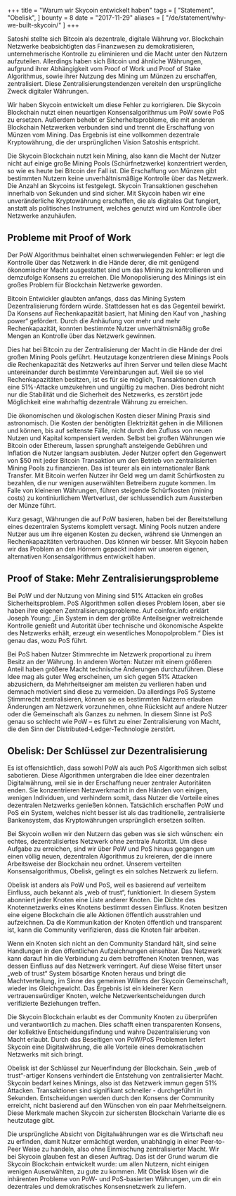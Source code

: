 +++
title = "Warum wir Skycoin entwickelt haben"
tags = [
	"Statement",
	"Obelisk",
]
bounty = 8
date = "2017-11-29"
aliases = [
	"/de/statement/why-we-built-skycoin/"
]
+++

Satoshi stellte sich Bitcoin als dezentrale, digitale Währung vor. Blockchain Netzwerke beabsichtigten das Finanzwesen zu demokratisieren, unternehmerische Kontrolle zu eliminieren und die Macht unter den Nutzern aufzuteilen. Allerdings haben sich Bitcoin und ähnliche Währungen, aufgrund ihrer Abhängigkeit vom Proof of Work und Proof of Stake Algorithmus, sowie ihrer Nutzung des Mining um Münzen zu erschaffen, zentralisiert. Diese Zentralisierungstendenzen vereiteln den ursprüngliche Zweck digitaler Währungen.

Wir haben Skycoin entwickelt um diese Fehler zu korrigieren. Die Skycoin Blockchain nutzt einen neuartigen Konsensalgorithmus um PoW sowie PoS zu ersetzen. Außerdem behebt er Sicherheitsprobleme, die mit anderen Blockchain Netzwerken verbunden sind und trennt die Erschaffung von Münzen vom Mining. Das Ergebnis ist eine vollkommen dezentrale Kryptowährung, die der ursprünglichen Vision Satoshis entspricht.

Die Skycoin Blockchain nutzt kein Mining, also kann die Macht der Nutzer nicht auf einige große Mining Pools (Schürfnetzwerke) konzentriert werden, so wie es heute bei Bitcoin der Fall ist. Die Erschaffung von Münzen gibt bestimmten Nutzern keine unverhältnismäßige Kontrolle über das Netzwerk. Die Anzahl an Skycoins ist festgelegt. Skycoin Transaktionen geschehen innerhalb von Sekunden und sind sicher. Mit Skycoin haben wir eine unveränderliche Kryptowährung erschaffen, die als digitales Gut fungiert, anstatt als politisches Instrument, welches genutzt wird um Kontrolle über Netzwerke anzuhäufen.

## Probleme mit Proof of Work

Der PoW Algorithmus beinhaltet einen schwerwiegenden Fehler: er legt die Kontrolle über das Netzwerk in die Hände derer, die mit genügend ökonomischer Macht ausgestattet sind um das Mining zu kontrollieren und demzufolge Konsens zu erreichen. Die Monopolisierung des Minings ist ein großes Problem für Blockchain Netzwerke geworden.

Bitcoin Entwickler glaubten anfangs, dass das Mining System Dezentralisierung fördern würde. Stattdessen hat es das Gegenteil bewirkt. Da Konsens auf Rechenkapazität basiert, hat Mining den Kauf von „hashing power“ gefördert. Durch die Anhäufung von mehr und mehr Rechenkapazität, konnten bestimmte Nutzer unverhältnismäßig große Mengen an Kontrolle über das Netzwerk gewinnen.

Dies hat bei Bitcoin zu der Zentralisierung der Macht in die Hände der drei großen Mining Pools geführt. Heutzutage konzentrieren diese Minings Pools die Rechenkapazität des Netzwerks auf ihren Server und teilen diese Macht untereinander durch bestimmte Vereinbarungen auf. Weil sie so viel Rechenkapazitäten besitzen, ist es für sie möglich, Transaktionen durch eine 51%-Attacke umzukehren und ungültig zu machen. Dies bedroht nicht nur die Stabilität und die Sicherheit des Netzwerks, es zerstört jede Möglichkeit eine wahrhaftig dezentrale Währung zu erreichen.

Die ökonomischen und ökologischen Kosten dieser Mining Praxis sind astronomisch. Die Kosten der benötigten Elektrizität gehen in die Millionen und können, bis auf seltenste Fälle, nicht durch den Zufluss von neuen Nutzen und Kapital kompensiert werden. Selbst bei großen Währungen wie Bitcoin oder Ethereum, lassen sprunghaft ansteigende Gebühren und Inflation die Nutzer langsam ausbluten.
Jeder Nutzer opfert den Gegenwert von $50 mit jeder Bitcoin Transaktion um den Betrieb von zentralisierten Mining Pools zu finanzieren. Das ist teurer als ein internationaler Bank Transfer. Mit Bitcoin werfen Nutzer ihr Geld weg um damit Schürfkosten zu bezahlen, die nur wenigen auserwählten Betreibern zugute kommen. Im Falle von kleineren Währungen, führen steigende Schürfkosten (mining costs) zu kontiniurlichem Wertverlust, der schlussendlich zum Aussterben der Münze führt.

Kurz gesagt, Währungen die auf PoW basieren, haben bei der Bereitstellung eines dezentralen Systems komplett versagt. Mining Pools nutzen andere Nutzer aus um ihre eigenen Kosten zu decken, während sie Unmengen an Rechenkapazitäten verbrauchen. Das können wir besser. Mit Skycoin haben wir das Problem an den Hörnern gepackt indem wir unseren eigenen, alternativen Konsensalgorithmus entwickelt haben.

## Proof of Stake: Mehr Zentralisierungsprobleme

Bei PoW und der Nutzung von Mining sind 51% Attacken ein großes Sicherheitsproblem. PoS Algorithmen sollen dieses Problem lösen, aber sie haben ihre eigenen Zentralisierungsprobleme. Auf coinfox.info erklärt Joseph Young: „Ein System in dem der größte Anteilseigner weitreichende Kontrolle genießt und Autorität über technische und ökonomische Aspekte des Netzwerks erhält, erzeugt ein wesentliches Monopolproblem.“ Dies ist genau das, wozu PoS führt.

Bei PoS haben Nutzer Stimmrechte im Netzwerk proportional zu ihrem Besitz an der Währung. In anderen Worten: Nutzer mit einem größeren Anteil haben größere Macht technische Änderungen durchzuführen. Diese Idee mag als guter Weg erscheinen, um sich gegen 51% Attacken abzusichern, da Mehrheitseigner am meisten zu verlieren haben und demnach motiviert sind diese zu vermeiden. Da allerdings PoS Systeme Stimmrecht zentralisieren, können sie es bestimmten Nutzern erlauben Änderungen am Netzwerk vorzunehmen, ohne Rücksicht auf andere Nutzer oder die Gemeinschaft als Ganzes zu nehmen. In diesem Sinne ist PoS genau so schlecht wie PoW – es führt zu einer Zentralisierung von Macht, die den Sinn der Distributed-Ledger-Technologie zerstört.

## Obelisk: Der Schlüssel zur Dezentralisierung

Es ist offensichtlich, dass sowohl PoW als auch PoS Algorithmen sich selbst sabotieren. Diese Algorithmen untergraben die Idee einer dezentralen Digitalwährung, weil sie in der Erschaffung neuer zentraler Autoritäten enden. Sie konzentrieren Netzwerkmacht in den Händen von einigen, wenigen Individuen, und verhindern somit, dass Nutzer die Vorteile eines dezentralen Netzwerks genießen können. Tatsächlich erschaffen PoW und PoS ein System, welches nicht besser ist als das traditionelle, zentralisierte Bankensystem, das Kryptowährungen ursprünglich ersetzen sollten.

Bei Skycoin wollen wir den Nutzern das geben was sie sich wünschen: ein echtes, dezentralisiertes Netzwerk ohne zentrale Autorität. Um diese Aufgabe zu erreichen, sind wir über PoW und PoS hinaus gegangen um einen völlig neuen, dezentralen Algorithmus zu kreieren, der die innere Arbeitsweise der Blockchain neu ordnet. Unserem verteilten Konsensalgorithmus, Obelisk, gelingt es ein solches Netzwerk zu liefern.

Obelisk ist anders als PoW und PoS, weil es basierend auf verteiltem Einfluss, auch bekannt als „web of trust“, funktioniert. In diesem System abonniert jeder Knoten eine Liste anderer Knoten. Die Dichte des Knotennetzwerks eines Knotens bestimmt dessen Einfluss. Knoten besitzen eine eigene Blockchain die alle Aktionen öffentlich ausstrahlen und aufzeichnen. Da die Kommunikation der Knoten öffentlich und transparent ist, kann die Community verifizieren, dass die Knoten fair arbeiten.

Wenn ein Knoten sich nicht an den Community Standard hält, sind seine Handlungen in den öffentlichen Aufzeichnungen einsehbar. Das Netzwerk kann darauf hin die Verbindung zu dem betroffenen Knoten trennen, was dessen Einfluss auf das Netzwerk verringert. Auf diese Weise filtert unser „web of trust“ System bösartige Knoten heraus und bringt die Machtverteilung, im Sinne des gemeinen Willens der Skycoin Gemeinschaft, wieder ins Gleichgewicht. Das Ergebnis ist ein kleinerer Kern vertrauenswürdiger Knoten, welche Netzwerkentscheidungen durch verifizierte Beziehungen treffen.

Die Skycoin Blockchain erlaubt es der Community Knoten zu überprüfen und verantwortlich zu machen. Dies schafft einen transparenten Konsens, der kollektive Entscheidungsfindung und wahre Dezentralisierung von Macht erlaubt. Durch das Beseitigen von PoW/PoS Problemen liefert Skycoin eine Digitalwährung, die alle Vorteile eines demokratischen Netzwerks mit sich bringt.

Obelisk ist der Schlüssel zur Neuerfindung der Blockchain. Sein „web of trust“-artiger Konsens verhindert die Entstehung von zentralisierter Macht. Skycoin bedarf keines Minings, also ist das Netzwerk immun gegen 51% Attacken. Transaktionen sind signifikant schneller - durchgeführt in Sekunden. Entscheidungen werden durch den Konsens der Community erreicht, nicht basierend auf den Wünschen von ein paar Mehrheitseignern. Diese Merkmale machen Skycoin zur sichersten Blockchain Variante die es heutzutage gibt.

Die ursprüngliche Absicht von Digitalwährungen war es die Wirtschaft neu zu erfinden, damit Nutzer ermächtigt werden, unabhängig in einer Peer-to-Peer Weise zu handeln, also ohne Einmischung zentralisierter Macht. Wir bei Skycoin glauben fest an diesen Auftrag. Das ist der Grund warum die Skycoin Blockchain entwickelt wurde: um allen Nutzern, nicht einigen wenigen Auserwählten, zu gute zu kommen. Mit Obelisk lösen wir die inhärenten Probleme von PoW- und PoS-basierten Währungen, um dir ein dezentrales und demokratisches Konsensnetzwerk zu liefern.
